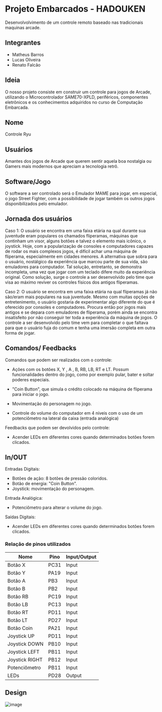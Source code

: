 # Projeto Embarcados - HADOUKEN

Desenvolvolvimento de um controle remoto baseado nas tradicionais maquinas
arcade.

## Integrantes

- Matheus Barros
- Lucas Oliveira
- Renato Falcão

## Ideia

<!--  Descreva aqui em poucas palavras qual a ideia do seu controle. Se ele vai ser de jogo ou de aplicação -->
O nosso projeto consiste em construir um controle para jogos de Arcade, utilizando o Microcontrolador SAME70-XPLD, periféricos, componentes eletrônicos e os conhecimentos adquiridos no curso de Computação Embarcada.

## Nome

<!-- De um nome ao seu controle! -->
Controle Ryu

## Usuários

<!-- Descreva aqui quem seriam os possíveis usuários deste controle. -->
Amantes dos jogos de Arcade que querem sentir aquela boa nostalgia ou Gamers mais modernos que apreciam a tecnologia retrô.

## Software/Jogo

<!-- Qual software que seu controle vai controlar? -->
O software a ser controlado será o Emulador MAME para jogar, em especial, o jogo Street Fighter, com a possibilidade de jogar também os outros jogos disponibilizados pelo emulador.

## Jornada dos usuários

Caso 1: O usuário se encontra em uma faixa etária na qual durante sua juventude eram populares os chamados fliperamas, máquinas que continham um visor, alguns botões e talvez o elemento mais icônico, o joystick.
Hoje, com a popularização de consoles e computadores capazes de rodar os mais complexos jogos, é difícil achar uma máquina de fliperama, especialmente em cidades menores. A alternativa que sobra para o usuário, nostálgico da experiência que marcou parte de sua vida, são emuladores para computador.
Tal solução, entretanto, se demonstra incompleta, uma vez que jogar com um teclado difere muito da experiência original. Como solução, surge o controle a ser desenvolvido pelo time que visa ao máximo reviver os controles físicos dos antigos fliperamas.

Caso 2: O usuário se encontra em uma faixa etária na qual fliperamas já não são/eram mais populares na sua juventude. Mesmo com muitas opções de entretenimento, o usuário gostaria de experimentar algo diferente do que é oferecido por consoles e computadores. Procura então por jogos mais antigos e se depara com emuladores de fliperama, porém ainda se encontra insatisfeito por não conseguir ter toda a experiência da máquina de jogos. O controle a ser desenvolvido pelo time vem para completar o que faltava para que o usuário fuja do comum e tenha uma imersão completa em outra forma de jogar.

## Comandos/ Feedbacks

<!-- 
Quais são os comandos/ operacões possíveis do seu controle?

Quais os feedbacks que seu controle vai fornecer ao usuário?
-->

Comandos que podem ser realizados com o controle:

- Ações com os botões X, Y , A , B, RB, LB, RT e LT. Possum funcionalidades dentro do jogo, como por exemplo pular, bater e soltar poderes especiais.

- "Coin Button", que simula o crédito colocado na máquina de fliperama para iniciar o jogo.

- Movimentação do personagem no jogo.

- Controle do volume do computador em 4 níveis com o uso de um potenciômetro na lateral da
  caixa (entrada analógica)

Feedbacks que podem ser devolvidos pelo controle:

- Acender LEDs em diferentes cores quando determinados botões forem clicados.

## In/OUT

<!--
Para cada Comando/ Feedback do seu controle, associe qual sensores/ atuadores pretende utilizar? Faca em formato de lista, exemplo:

- Avanca música: Push button amarelo
- Volume da música: Fita de LED indicando potência do som
-->

Entradas Digitais:

- Botões de ação: 8 botões de pressão coloridos.
- Botão de energia: "Coin Button".
- Joystick: movimentação do personagem.

Entrada Analógica:

- Potenciômetro para alterar o volume do jogo.

Saídas Digitais:

- Acender LEDs em diferentes cores quando determinados botões forem clicados.

### Relação de pinos utilizados

Nome|Pino|Input/Output
---|---|---
Botão X|PC31|Input
Botão Y|PA19|Input
Botão A|PB3|Input
Botão B|PB2|Input
Botão RB|PC19|Input
Botão LB|PC13|Input
Botão RT|PD11|Input
Botão LT|PD27|Input
Botão Coin|PA21|Input
Joystick UP|PD11|Input
Joystick DOWN|PB10|Input
Joystick LEFT|PB11|Input
Joystick RIGHT|PB12|Input
Potenciômetro|PB11|Input
LEDs|PD28|Output
## Design

<!--
Faca um esboco de como seria esse controle (vai ter uma etapa que terão que detalhar melhor isso).
-->

![image](https://user-images.githubusercontent.com/66042074/190531358-5116ef6f-468c-405b-be27-82e65b5749bc.jpg)
